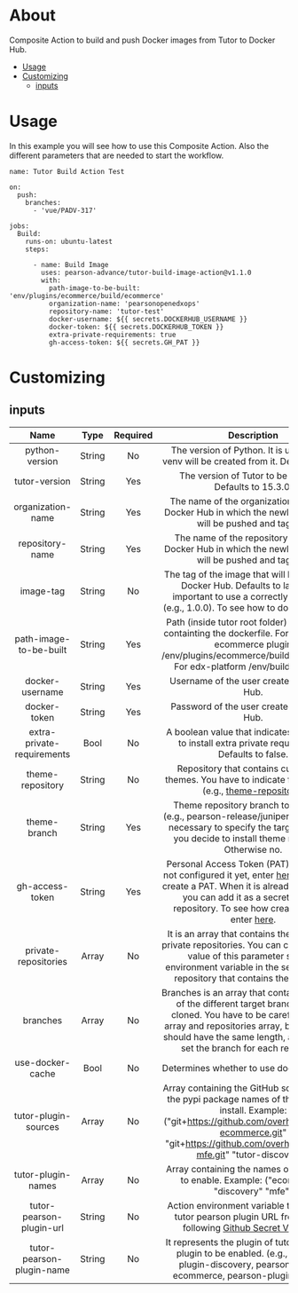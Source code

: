 # About

Composite Action to build and push Docker images from Tutor to Docker Hub.

-   [Usage](https://github.com/Pearson-Advance/tutor-build-image-action#usage)
-   [Customizing](https://github.com/Pearson-Advance/tutor-build-image-action#customizing)
    -   [inputs](https://github.com/Pearson-Advance/tutor-build-image-action#inputs)

# Usage

In this example you will see how to use this Composite Action. Also the different parameters that are
needed to start the workflow.

```
name: Tutor Build Action Test

on:
  push:
    branches:
      - 'vue/PADV-317'

jobs:
  Build:
    runs-on: ubuntu-latest
    steps:

      - name: Build Image
        uses: pearson-advance/tutor-build-image-action@v1.1.0
        with:
          path-image-to-be-built: 'env/plugins/ecommerce/build/ecommerce'
          organization-name: 'pearsonopenedxops'
          repository-name: 'tutor-test'
          docker-username: ${{ secrets.DOCKERHUB_USERNAME }}
          docker-token: ${{ secrets.DOCKERHUB_TOKEN }}
          extra-private-requirements: true
          gh-access-token: ${{ secrets.GH_PAT }}
```

# Customizing

## inputs

|          **Name**          | **Type** | **Required** |                                                                                                                                                                                                                          **Description**                                                                                                                                                                                                                         |
|:--------------------------:|:--------:|:------------:|:----------------------------------------------------------------------------------------------------------------------------------------------------------------------------------------------------------------------------------------------------------------------------------------------------------------------------------------------------------------------------------------------------------------------------------------------------------------:|
| python-version             | String   | No           | The version of Python. It is useful since venv will be created from it. Defaults to 3.8.                                                                                                                                                                                                                                                                                                                                                                         |
| tutor-version              | String   | Yes          | The version of Tutor to be installed. Defaults to 15.3.0.                                                                                                                                                                                                                                                                                                                                                                                                        |
| organization-name          | String   | Yes          | The name of the organization created in Docker Hub in which the newly built image will be pushed and tagged.                                                                                                                                                                                                                                                                                                                                                     |
| repository-name            | String   | Yes          | The name of the repository created in Docker Hub in which the newly built image will be pushed and tagged.                                                                                                                                                                                                                                                                                                                                                       |
| image-tag                  | String   | No           | The tag of the image that will be pushed to Docker Hub. Defaults to latest. It is important to use a correctly versioning (e.g., 1.0.0). To see how to do it enter [here](https://semver.org/#semantic-versioning-200).                                                                                                                                                                                                                                          |
| path-image-to-be-built     | String   | Yes          | Path (inside tutor root folder) to the folder containting the dockerfile. For example: for ecommerce plugin /env/plugins/ecommerce/build/ecommerce. For edx-platform /env/build/openedx.                                                                                                                                                                                                                                                                         |
| docker-username            | String   | Yes          | Username of the user created in Docker Hub.                                                                                                                                                                                                                                                                                                                                                                                                                      |
| docker-token               | String   | Yes          | Password of the user created in Docker Hub.                                                                                                                                                                                                                                                                                                                                                                                                                      |
| extra-private-requirements | Bool     | No           | A boolean value that indicates if you want to install extra private requirements. Defaults to false.                                                                                                                                                                                                                                                                                                                                                             |
| theme-repository           | String   | No           | Repository that contains customized themes. You have to indicate full URL path (e.g., [theme-repository](https://github.com/Pearson-Advance/openedx-themes]))                                                                                                                                                                                                                                                                                                    |
| theme-branch               | String   | Yes          | Theme repository branch to be cloned (e.g., pearson-release/juniper.master). It is necessary to specify the target branch if you decide to install theme repository. Otherwise no.                                                                                                                                                                                                                                                                               |
| gh-access-token            | String   | Yes          | Personal Access Token (PAT). If you have not configured it yet, enter [here](https://docs.github.com/en/authentication/keeping-your-account-and-data-secure/creating-a-personal-access-token) to see how create a PAT. When it is already configured, you can add it as a secrets for the repository. To see how create a secret enter [here](https://docs.github.com/en/actions/security-guides/encrypted-secrets#creating-encrypted-secrets-for-a-repository). |
| private-repositories       | Array    | No           | It is an array that contains the name of all private repositories. You can configured the value of this parameter such as environment variable in the settings of the repository that contains the workflow.                                                                                                                                                                                                                                                     |
| branches                   | Array    | No           | Branches is an array that contains the name of the different target branches to be cloned. You have to be careful with this array and repositories array, because both should have the same length, and correctly set the branch for each repository.                                                                                                                                                                                                            |
| use-docker-cache           | Bool     | No           | Determines whether to use docker caching.                                                                                                                                                                                                                                                                                                                                                                                                                        |
| tutor-plugin-sources       | Array    | No           | Array containing the GitHub sources urls or the pypi package names of the plugins to install. Example: ("git+https://github.com/overhangio/tutor-ecommerce.git" "git+https://github.com/overhangio/tutor-mfe.git" "tutor-discovery")                                                                                                                                                                                                                             |
| tutor-plugin-names         | Array    | No           | Array containing the names of the plugins to enable. Example: ("ecommerce" "discovery" "mfe")                                                                                                                                                                                                                                                                                                                                                                    |
| tutor-pearson-plugin-url   | String   | No           | Action environment variable to obtain the tutor pearson plugin URL from GitHub following [Github Secret Variables](https://docs.github.com/en/actions/learn-github-actions/variables#defining-configuration-variables-for-multiple-workflows).                                                                                                                                                                                                                   |
| tutor-pearson-plugin-name       | String   | No           | It represents the plugin of tutor-pearson-plugin to be enabled. (e.g., pearson-plugin-discovery, pearson-plugin-ecommerce, pearson-plugin-edxapp)                                                                                                                                                                                                                                                                                                                |
